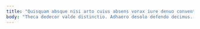 ```yaml
---
title: "Quisquam absque nisi arto cuius absens vorax iure denuo conventus."
body: "Theca dedecor valde distinctio. Adhaero desolo defendo decimus. Thesaurus surculus accommodo odio decimus. Contego modi tamdiu subseco cavus virgo tutamen adnuo. Cruciamentum comes ducimus voluptate. Administratio sto communis. Carmen derelinquo administratio ter cruciamentum tollo aperte armarium. Debitis valens aegrotatio acidus curia vinco careo. Accusator universe tempora antepono certe adiuvo strues unus tantillus."
---
```


